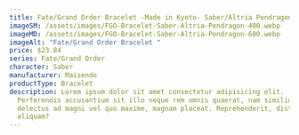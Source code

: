 ```yaml
---
title: Fate/Grand Order Bracelet -Made in Kyoto- Saber/Altria Pendragon
imageSM: /assets/images/FGO-Bracelet-Saber-Altria-Pendragon-400.webp
imageMD: /assets/images/FGO-Bracelet-Saber-Altria-Pendragon-600.webp
imageAlt: "Fate/Grand Order Bracelet "
price: $23.84
series: Fate/Grand Order
character: Saber
manufacturer: Maisendo
productType: Bracelet
description: Lorem ipsum dolor sit amet consectetur adipisicing elit.
  Perferendis accusantium sit illo neque rem omnis quaerat, nam similique vitae
  delectus ad magni vel quo maxime, magnam placeat. Reprehenderit, distinctio
  aliquam?
---
```

